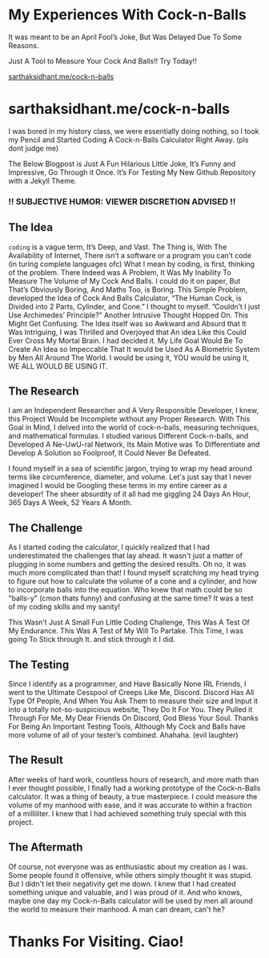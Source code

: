 # My Experiences With Cock-n-Balls

It was meant to be an April Fool’s Joke, But Was Delayed Due To Some Reasons.

Just A Tool to Measure Your Cock And Balls!! Try Today!!

[sarthaksidhant.me/cock-n-balls](http://sarthaksidhant.me/cock-n-balls)

# sarthaksidhant.me/cock-n-balls

I was bored in my history class, we were essentially doing nothing, so I took my Pencil and Started Coding A Cock-n-Balls Calculator Right Away. (pls dont judge me)

The Below Blogpost is Just A Fun Hilarious Little Joke, It’s Funny and Impressive, Go Through it Once. It’s For Testing My New Github Repository with a Jekyll Theme.

### !! SUBJECTIVE HUMOR: VIEWER DISCRETION ADVISED !!

## The Idea

`coding` is a vague term, It’s Deep, and Vast. The Thing is, With The Availability of Internet, There isn’t a software or a program you can’t code (in turing complete languages ofc)
What I mean by coding, is first, thinking of the problem. There Indeed was A Problem, It Was My Inability To Measure The Volume of My Cock And Balls. I could do it on paper, But That’s Obviously Boring, And Maths Too, is Boring. This Simple Problem, developed the Idea of Cock And Balls Calculator, “The Human Cock, is Divided into 2 Parts, Cylinder, and Cone.” I thought to myself.
”Couldn’t I just Use Archimedes’ Principle?” Another Intrusive Thought Hopped On. This Might Get Confusing. The Idea itself was so Awkward and Absurd that It Was Intriguing, I was Thrilled and Overjoyed that An idea Like this Could Ever Cross My Mortal Brain. I had decided it. My Life Goal Would Be To Create An Idea so Impeccable That It would be Used As A Biometric System by Men All Around The World. I would be using it, YOU would be using It, WE ALL WOULD BE USING IT.

## The Research

I am an Independent Researcher and A Very Responsible Developer, I knew, this Project Would be Incomplete without any Proper Research. With This Goal in Mind, I delved into the world of cock-n-balls, measuring techniques, and mathematical formulas. I studied various Different Cock-n-balls, and Developed A Ne-UwU-ral Network, Its Main Motive was To Differentiate and Develop A Solution so Foolproof, It Could Never Be Defeated.

I found myself in a sea of scientific jargon, trying to wrap my head around terms like circumference, diameter, and volume. Let's just say that I never imagined I would be Googling these terms in my entire career as a developer! The sheer absurdity of it all had me giggling 24 Days An Hour, 365 Days A Week, 52 Years A Month.

## The Challenge

As I started coding the calculator, I quickly realized that I had underestimated the challenges that lay ahead. It wasn't just a matter of plugging in some numbers and getting the desired results. Oh no, it was much more complicated than that! I found myself scratching my head trying to figure out how to calculate the volume of a cone and a cylinder, and how to incorporate balls into the equation. Who knew that math could be so "balls-y" (cmon thats funny) and confusing at the same time? It was a test of my coding skills and my sanity!

This Wasn’t Just A Small Fun Little Coding Challenge, This Was A Test Of My Endurance. This Was A Test of My Will To Partake. This Time, I was going To Stick through It. and stick through it I did.

## The Testing

Since I identify as a programmer, and Have Basically None IRL Friends, I went to the Ultimate Cesspool of Creeps Like Me, Discord. Discord Has All Type Of People, And When You Ask Them to measure their size and Input it into a totally not-so-suspicious website, They Do It For You. They Pulled it Through For Me, My Dear Friends On Discord, God Bless Your Soul. Thanks For Being An Important Testing Tools, Although My Cock and Balls have more volume of all of your tester’s combined. Ahahaha. (evil laughter)

## The Result

After weeks of hard work, countless hours of research, and more math than I ever thought possible, I finally had a working prototype of the Cock-n-Balls calculator. It was a thing of beauty, a true masterpiece. I could measure the volume of my manhood with ease, and it was accurate to within a fraction of a milliliter. I knew that I had achieved something truly special with this project.

## The Aftermath

Of course, not everyone was as enthusiastic about my creation as I was. Some people found it offensive, while others simply thought it was stupid. But I didn't let their negativity get me down. I knew that I had created something unique and valuable, and I was proud of it. And who knows, maybe one day my Cock-n-Balls calculator will be used by men all around the world to measure their manhood. A man can dream, can't he?

# Thanks For Visiting. Ciao!

